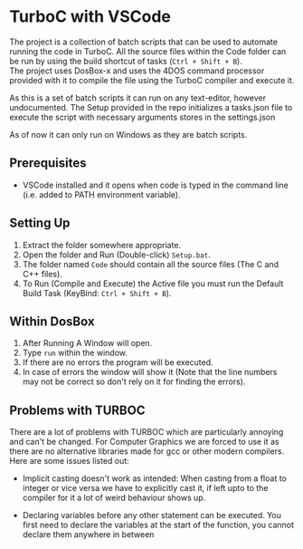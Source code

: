 # TurboC with VSCode
The project is a collection of batch scripts that can be used to automate running the code in TurboC. All the source files within the Code folder can be run by using the build shortcut of tasks (`Ctrl + Shift + B`).  
The project uses DosBox-x and uses the 4DOS command processor provided with it to compile the file using the TurboC compiler and execute it.

As this is a set of batch scripts it can run on any text-editor, however undocumented.
The Setup provided in the repo initializes a tasks.json file to execute the script with necessary arguments stores in the settings.json

As of now it can only run on Windows as they are batch scripts.
## Prerequisites
- VSCode installed and it opens when code is typed in the command line (i.e. added to PATH environment variable).

## Setting Up
1. Extract the folder somewhere appropriate.
2. Open the folder and Run (Double-click) `Setup.bat`.
3. The folder named `Code` should contain all the source files (The C and C++ files).
4. To Run (Compile and Execute) the Active file you must run the Default Build Task (KeyBind: `Ctrl + Shift + B`).

## Within DosBox
1. After Running A Window will open.
2. Type `run` within the window.
3. If there are no errors the program will be executed.
4. In case of errors the window will show it (Note that the line numbers may not be correct so don't rely on it for finding the errors).

## Problems with TURBOC
There are a lot of problems with TURBOC which are particularly annoying and can't be changed. 
For Computer Graphics we are forced to use it as there are no alternative libraries made for gcc or other modern compilers.
Here are some issues listed out:
- Implicit casting doesn't work as intended: 
    When casting from a float to integer or vice versa we have to explicitly cast it, if left upto to the compiler for it a lot of weird behaviour shows up.
    
- Declaring variables before any other statement can be executed.
    You first need to declare the variables at the start of the function, you cannot declare them anywhere in between
